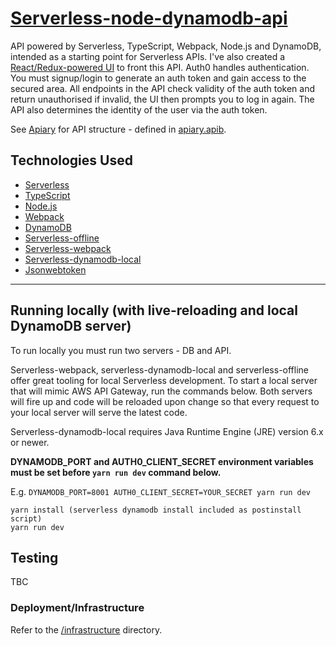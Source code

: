 # [Serverless-node-dynamodb-api](https://serverless-api.603.nz)

API powered by Serverless, TypeScript, Webpack, Node.js and DynamoDB, intended as a starting point for Serverless APIs. I've also created a [React/Redux-powered UI](https://github.com/jch254/serverless-node-dynamodb-ui) to front this API. Auth0 handles authentication. You must signup/login to generate an auth token and gain access to the secured area. All endpoints in the API check validity of the auth token and return unauthorised if invalid, the UI then prompts you to log in again. The API also determines the identity of the user via the auth token.

See [Apiary](http://docs.serverlessapi.apiary.io) for API structure - defined in [apiary.apib](./apiary.apib).

## Technologies Used

* [Serverless](https://github.com/serverless/serverless)
* [TypeScript](https://github.com/microsoft/typescript)
* [Node.js](https://github.com/nodejs/node)
* [Webpack](https://github.com/webpack/webpack)
* [DynamoDB](https://aws.amazon.com/dynamodb)
* [Serverless-offline](https://github.com/dherault/serverless-offline)
* [Serverless-webpack](https://github.com/elastic-coders/serverless-webpack)
* [Serverless-dynamodb-local](https://github.com/99xt/serverless-dynamodb-local)
* [Jsonwebtoken](https://github.com/auth0/node-jsonwebtoken)

---

## Running locally (with live-reloading and local DynamoDB server)

To run locally you must run two servers - DB and API.

Serverless-webpack, serverless-dynamodb-local and serverless-offline offer great tooling for local Serverless development. To start a local server that will mimic AWS API Gateway, run the commands below. Both servers will fire up and code will be reloaded upon change so that every request to your local server will serve the latest code.

Serverless-dynamodb-local requires Java Runtime Engine (JRE) version 6.x or newer.

**DYNAMODB_PORT and AUTH0_CLIENT_SECRET environment variables must be set before `yarn run dev` command below.**

E.g. `DYNAMODB_PORT=8001 AUTH0_CLIENT_SECRET=YOUR_SECRET yarn run dev`

```
yarn install (serverless dynamodb install included as postinstall script)
yarn run dev
```

## Testing

TBC

### Deployment/Infrastructure

Refer to the [/infrastructure](./infrastructure) directory.
